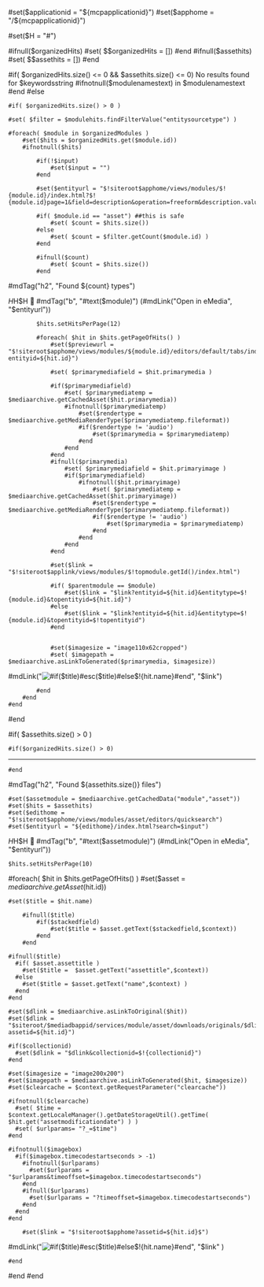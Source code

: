 #set($applicationid = "${mcpapplicationid}")
#set($apphome = "/${mcpapplicationid}")

#set($H = "#")

#ifnull($organizedHits)
	#set( $$organizedHits = [])
#end
#ifnull($assethits)
	#set( $$assethits = [])
#end

#if( $organizedHits.size() <= 0 && $assethits.size() <= 0)
No results found for $keywordsstring #ifnotnull($modulenamestext) in $modulenamestext #end
#else

	#if( $organizedHits.size() > 0 )

	#set( $filter = $modulehits.findFilterValue("entitysourcetype") )

	#foreach( $module in $organizedModules )
		#set($hits = $organizedHits.get($module.id))
		#ifnotnull($hits)

			#if(!$input)
				#set($input = "")
			#end

			#set($entityurl = "$!siteroot$apphome/views/modules/$!{module.id}/index.html?$!{module.id}page=1&field=description&operation=freeform&description.value=$input")

			#if( $module.id == "asset") ##this is safe
				#set( $count = $hits.size())
			#else
				#set( $count = $filter.getCount($module.id) )
			#end

			#ifnull($count)
				#set( $count = $hits.size())
			#end

#mdTag("h2", "Found ${count} types")

$H$H$H 📁 #mdTag("b", "#text($module)")    (#mdLink("Open in eMedia", "$entityurl"))

			$hits.setHitsPerPage(12)

			#foreach( $hit in $hits.getPageOfHits() )
				#set($previewurl = "$!siteroot$apphome/views/modules/${module.id}/editors/default/tabs/index.html?entityid=${hit.id}")

				#set( $primarymediafield = $hit.primarymedia )

				#if($primarymediafield)
					#set( $primarymediatemp = $mediaarchive.getCachedAsset($hit.primarymedia))
					#ifnotnull($primarymediatemp)
						#set($rendertype = $mediaarchive.getMediaRenderType($primarymediatemp.fileformat))
						#if($rendertype != 'audio')
							#set($primarymedia = $primarymediatemp)
						#end
					#end
				#end
				#ifnull($primarymedia)
					#set( $primarymediafield = $hit.primaryimage )
					#if($primarymediafield)
						#ifnotnull($hit.primaryimage)
							#set( $primarymediatemp = $mediaarchive.getCachedAsset($hit.primaryimage))
							#set($rendertype = $mediaarchive.getMediaRenderType($primarymediatemp.fileformat))
							#if($rendertype != 'audio')
								#set($primarymedia = $primarymediatemp)
							#end
						#end
					#end
				#end

				#set($link = "$!siteroot$applink/views/modules/$!topmodule.getId()/index.html")

				#if( $parentmodule == $module)
					#set($link = "$link?entityid=${hit.id}&entitytype=$!{module.id}&topentityid=${hit.id}")
				#else
					#set($link = "$link?entityid=${hit.id}&entitytype=$!{module.id}&topentityid=$!topentityid")
				#end


				#set($imagesize = "image110x62cropped")
				#set( $imagepath = $mediaarchive.asLinkToGenerated($primarymedia, $imagesize))		

#mdLink("<img alt='#if($title)#esc($title)#else$!{hit.name}#end' src='$siteroot$imagepath'>", "$link")

			#end
		#end
	#end
#end

#if( $assethits.size() > 0 )

	#if($organizedHits.size() > 0)
---
	#end

#mdTag("h2", "Found ${assethits.size()} files")

	#set($assetmodule = $mediaarchive.getCachedData("module","asset"))
	#set($hits = $assethits)
	#set($edithome = "$!siteroot$apphome/views/modules/asset/editors/quicksearch")
	#set($entityurl = "${edithome}/index.html?search=$input")

$H$H$H 📄 #mdTag("b", "#text($assetmodule)")    (#mdLink("Open in eMedia", "$entityurl"))

	$hits.setHitsPerPage(10)

  #foreach( $hit in $hits.getPageOfHits()  )
		#set($asset = $mediaarchive.getAsset($hit.id))

    #set($title = $hit.name)

		#ifnull($title)
			#if($stackedfield)
				#set($title = $asset.getText($stackedfield,$context))
			#end
		#end

    #ifnull($title)
      #if( $asset.assettitle )
        #set($title =  $asset.getText("assettitle",$context))
      #else
        #set($title = $asset.getText("name",$context) )
      #end
    #end

    #set($dlink = $mediaarchive.asLinkToOriginal($hit))
    #set($dlink = "$siteroot/$mediadbappid/services/module/asset/downloads/originals/$dlink?assetid=${hit.id}")

    #if($collectionid)
      #set($dlink = "$dlink&collectionid=$!{collectionid}")
    #end

    #set($imagesize = "image200x200")
    #set($imagepath = $mediaarchive.asLinkToGenerated($hit, $imagesize))
    #set($clearcache = $context.getRequestParameter("clearcache"))

    #ifnotnull($clearcache)
      #set( $time = $context.getLocaleManager().getDateStorageUtil().getTime( $hit.get("assetmodificationdate") ) )
      #set( $urlparams= "?_=$time")
    #end

    #ifnotnull($imagebox)
      #if($imagebox.timecodestartseconds > -1)
        #ifnotnull($urlparams)
          #set($urlparams = "$urlparams&timeoffset=$imagebox.timecodestartseconds")
        #end
        #ifnull($urlparams)
          #set($urlparams = "?timeoffset=$imagebox.timecodestartseconds")
        #end
      #end
    #end

		#set($link = "$!siteroot$apphome?assetid=${hit.id}$")

#mdLink("<img alt='#if($title)#esc($title)#else$!{hit.name}#end' src='$siteroot$imagepath$!urlparams'>", "$link" )

	#end

#end
#end
